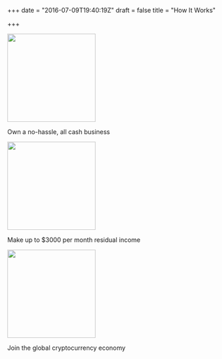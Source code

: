 +++
date = "2016-07-09T19:40:19Z"
draft = false
title = "How It Works"

+++
<div class="HowItWorks">
  <div class="HowItWorks-info">
    <div class="u-row">
      <div class="u-column u-column--lg4 u-column--md12">
        <div class="HowItWorksInfo-item">
          <div class="HowItWorksInfo-image"><img src="/img/howitworks-1.png" height="200" width="auto"></div>
          <div class="HowItWorksInfo-title">
            <p>Own a no-hassle, all cash business</p>
          </div>
        </div>
      </div>
      <div class="u-column u-column--lg4 u-column--md12">
        <div class="HowItWorksInfo-item">
          <div class="HowItWorksInfo-image"><img src="/img/howitworks-2.png" height="200" width="auto"></div>
          <div class="HowItWorksInfo-title">
            <p>Make up to $3000 per month residual income</p>
          </div>
        </div>
      </div>
      <div class="u-column u-column--lg4 u-column--md12">
        <div class="HowItWorksInfo-item">
          <div class="HowItWorksInfo-image"><img src="/img/howitworks-3.png" height="200" width="auto"></div>
          <div class="HowItWorksInfo-title">
            <p>Join the global cryptocurrency economy</p>
          </div>
        </div>
      </div>
    </div>
  </div>
</div>
